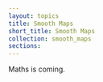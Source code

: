 ```yaml
---
layout: topics
title: Smooth Maps
short_title: Smooth Maps
collection: smooth_maps
sections:
---
```


Maths is coming.
